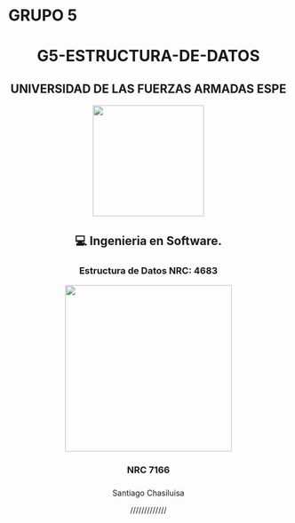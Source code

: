 # GRUPO 5
<div align="center">
<h1> G5-ESTRUCTURA-DE-DATOS</h3>
<div align="center">
<div align="center">
<h2>UNIVERSIDAD DE LAS FUERZAS ARMADAS ESPE</h2>
<div align="center">
  <p align="center">
<img width="200px" src="https://upload.wikimedia.org/wikipedia/commons/2/27/Logo_ESPE.png"
<br>
 <div align="center">
<h2>💻 Ingenieria en Software.</h2>
<h3> Estructura de Datos  NRC: 4683</h3>
   <p align="center">
  <img width="300" height="300" src="https://media.giphy.com/media/dYyRWrXb9OpfYbhNY4/giphy.gif%22%3E">
</p>
<h3>NRC 7166</h3>
<h3>  </h3>
<p>Santiago Chasiluisa</p>


<p>/////////////</p>

<br>
